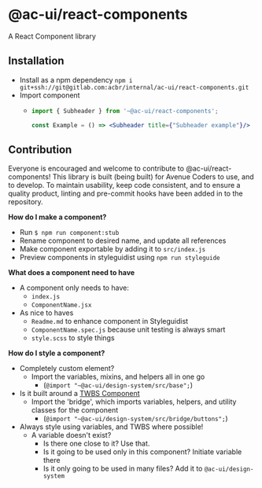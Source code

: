 # @ac-ui/react-components

A React Component library

## Installation
- Install as a npm dependency `npm i git+ssh://git@gitlab.com:acbr/internal/ac-ui/react-components.git`
- Import component
    - ```jsx harmony
      import { Subheader } from '~@ac-ui/react-components';
      
      const Example = () => <Subheader title={"Subheader example"}/> 
      ```

## Contribution

Everyone is encouraged and welcome to contribute to @ac-ui/react-components! This library is built (being built) for 
Avenue Coders to use, and to develop. To maintain usability, keep code consistent, and to ensure a quality product,
linting and pre-commit hooks have been added in to the repository.

**How do I make a component?**
- Run `$ npm run component:stub`
- Rename component to desired name, and update all references
- Make component exportable by adding it to `src/index.js`
- Preview components in styleguidist using `npm run styleguide`

**What does a component need to have**
- A component only needs to have:
    - `index.js`
    - `ComponentName.jsx`
- As nice to haves
    - `Readme.md` to enhance component in Styleguidist
    - `ComponentName.spec.js` because unit testing is always smart
    - `style.scss` to style things

**How do I style a component?**
- Completely custom element?
    - Import the variables, mixins, and helpers all in one go
        - (`@import "~@ac-ui/design-system/src/base";`)
- Is it built around a [TWBS Component](https://getbootstrap.com/docs/4.1/components)
    - Import the 'bridge', which imports variables, helpers, and utility classes for the component
        - (`@import "~@ac-ui/design-system/src/bridge/buttons";`)
- Always style using variables, and TWBS where possible!
    - A variable doesn't exist? 
        - Is there one close to it? Use that.
        - Is it going to be used only in this component? Initiate variable there
        - Is it only going to be used in many files? Add it to `@ac-ui/design-system`

